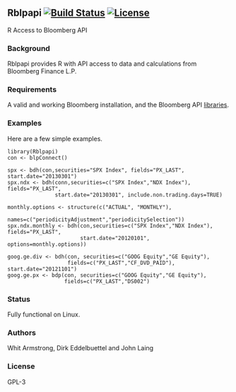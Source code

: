 
## Rblpapi [![Build Status](https://travis-ci.org/eddelbuettel/Rblpapi.png)](https://travis-ci.org/eddelbuettel/Rblpapi) [![License](http://img.shields.io/badge/license-GPL%20%28%3E=%202%29-brightgreen.svg?style=flat)](http://www.gnu.org/licenses/gpl-3.0.html)

R Access to Bloomberg API

### Background

Rblpapi provides R with API access to data and calculations from Bloomberg
Finance L.P. 

### Requirements

A valid and working Bloomberg installation, and the Bloomberg API
[libraries](http://www.bloomberglabs.com/api/libraries/).

### Examples

Here are a few simple examples.

```{.r}
library(Rblpapi)
con <- blpConnect()

spx <- bdh(con,securities="SPX Index", fields="PX_LAST", start.date="20130301")
spx.ndx <- bdh(conn,securities=c("SPX Index","NDX Index"), fields="PX_LAST",
               start.date="20130301", include.non.trading.days=TRUE)

monthly.options <- structure(c("ACTUAL", "MONTHLY"),
                             names=c("periodicityAdjustment","periodicitySelection"))
spx.ndx.monthly <- bdh(con,securities=c("SPX Index","NDX Index"), fields="PX_LAST",
                       start.date="20120101", options=monthly.options))

goog.ge.div <- bdh(con, securities=c("GOOG Equity","GE Equity"),
                   fields=c("PX_LAST","CF_DVD_PAID"), start.date="20121101")
goog.ge.px <- bdp(con, securities=c("GOOG Equity","GE Equity"),
                  fields=c("PX_LAST","DS002")
```

### Status

Fully functional on Linux. 

### Authors

Whit Armstrong, Dirk Eddelbuettel and John Laing

### License

GPL-3
